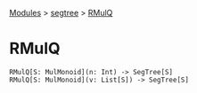 [Modules](../index.md) > [segtree](./index.md) > [RMulQ]()

# RMulQ

```
RMulQ[S: MulMonoid](n: Int) -> SegTree[S]
RMulQ[S: MulMonoid](v: List[S]) -> SegTree[S]
```
